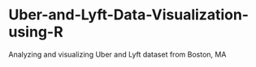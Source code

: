 # Uber-and-Lyft-Data-Visualization-using-R
Analyzing and visualizing Uber and Lyft dataset from Boston, MA
